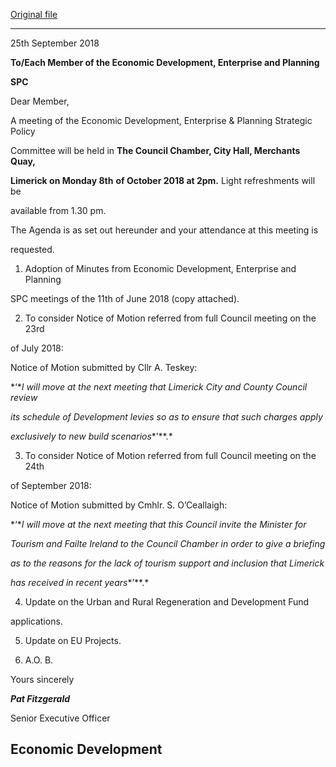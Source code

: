 [Original file](https://www.limerick.ie/sites/default/files/media/documents/2018-10/Agenda%20of%20SPC%208th%20of%20October%202018.pdf)

---
25th September 2018

**To/Each Member of the Economic Development, Enterprise and Planning**

**SPC**

Dear Member,

A meeting of the Economic Development, Enterprise & Planning Strategic Policy

Committee will be held in **The Council Chamber, City Hall, Merchants Quay,**

**Limerick on Monday 8th** **of October 2018 at 2pm.** Light refreshments will be

available from 1.30 pm.

The Agenda is as set out hereunder and your attendance at this meeting is

requested.

1. Adoption of Minutes from Economic Development, Enterprise and Planning

SPC meetings of the 11th of June 2018 (copy attached).

2. To consider Notice of Motion referred from full Council meeting on the 23rd

of July 2018:

Notice of Motion submitted by Cllr A. Teskey:

*‘**I will move at the next meeting that Limerick City and County Council review*

*its schedule of Development levies so as to ensure that such charges apply*

*exclusively to new build scenarios**’**.*

3. To consider Notice of Motion referred from full Council meeting on the 24th

of September 2018:

Notice of Motion submitted by Cmhlr. S. O’Ceallaigh:

*‘**I will move at the next meeting that this Council invite the Minister for*

*Tourism and Failte Ireland to the Council Chamber in order to give a briefing*

*as to the reasons for the lack of tourism support and inclusion that Limerick*

*has received in recent years**’**.*

4. Update on the Urban and Rural Regeneration and Development Fund

applications.

5. Update on EU Projects.

6. A.O. B.

Yours sincerely

***Pat Fitzgerald***

Senior Executive Officer

Economic Development
---
